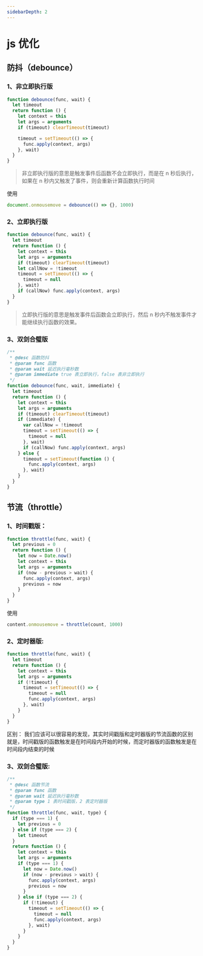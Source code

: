 ```yaml
---
sidebarDepth: 2
---
```


# js 优化

## 防抖（debounce）

### 1、非立即执行版

```js
function debounce(func, wait) {
  let timeout
  return function () {
    let context = this
    let args = arguments
    if (timeout) clearTimeout(timeout)

    timeout = setTimeout(() => {
      func.apply(context, args)
    }, wait)
  }
}
```

> 非立即执行版的意思是触发事件后函数不会立即执行，而是在 n 秒后执行，如果在 n 秒内又触发了事件，则会重新计算函数执行时间

使用

```js
document.onmousemove = debounce(() => {}, 1000)
```

### 2、立即执行版

```js
function debounce(func, wait) {
  let timeout
  return function () {
    let context = this
    let args = arguments
    if (timeout) clearTimeout(timeout)
    let callNow = !timeout
    timeout = setTimeout(() => {
      timeout = null
    }, wait)
    if (callNow) func.apply(context, args)
  }
}
```

> 立即执行版的意思是触发事件后函数会立即执行，然后 n 秒内不触发事件才能继续执行函数的效果。

### 3、双剑合璧版

```js
/**
 * @desc 函数防抖
 * @param func 函数
 * @param wait 延迟执行毫秒数
 * @param immediate true 表立即执行，false 表非立即执行
 */
function debounce(func, wait, immediate) {
  let timeout
  return function () {
    let context = this
    let args = arguments
    if (timeout) clearTimeout(timeout)
    if (immediate) {
      var callNow = !timeout
      timeout = setTimeout(() => {
        timeout = null
      }, wait)
      if (callNow) func.apply(context, args)
    } else {
      timeout = setTimeout(function () {
        func.apply(context, args)
      }, wait)
    }
  }
}
```

## 节流（throttle）

### 1、时间戳版：

```js
function throttle(func, wait) {
  let previous = 0
  return function () {
    let now = Date.now()
    let context = this
    let args = arguments
    if (now - previous > wait) {
      func.apply(context, args)
      previous = now
    }
  }
}
```

使用

```js
content.onmousemove = throttle(count, 1000)
```

### 2、定时器版:

```js
function throttle(func, wait) {
  let timeout
  return function () {
    let context = this
    let args = arguments
    if (!timeout) {
      timeout = setTimeout(() => {
        timeout = null
        func.apply(context, args)
      }, wait)
    }
  }
}
```

区别：
我们应该可以很容易的发现，其实时间戳版和定时器版的节流函数的区别就是，时间戳版的函数触发是在时间段内开始的时候，而定时器版的函数触发是在时间段内结束的时候

### 3、双剑合璧版:

```js
/**
 * @desc 函数节流
 * @param func 函数
 * @param wait 延迟执行毫秒数
 * @param type 1 表时间戳版，2 表定时器版
 */
function throttle(func, wait, type) {
  if (type === 1) {
    let previous = 0
  } else if (type === 2) {
    let timeout
  }
  return function () {
    let context = this
    let args = arguments
    if (type === 1) {
      let now = Date.now()
      if (now - previous > wait) {
        func.apply(context, args)
        previous = now
      }
    } else if (type === 2) {
      if (!timeout) {
        timeout = setTimeout(() => {
          timeout = null
          func.apply(context, args)
        }, wait)
      }
    }
  }
}
```

